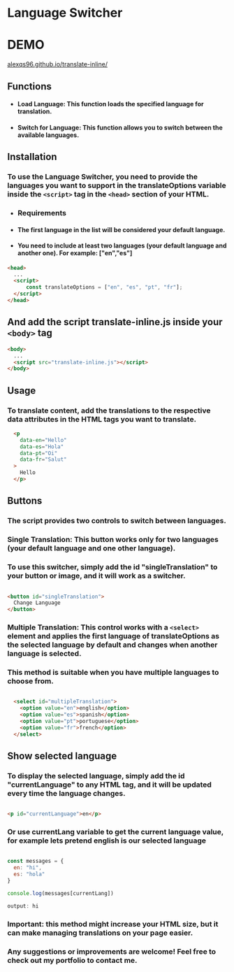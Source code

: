 # Language Switcher

# DEMO

<a href="https://alexqs96.github.io/translate-inline" target="_blank" rel="noreferrer noopener">alexqs96.github.io/translate-inline/</a>

## Functions
- #### Load Language: This function loads the specified language for translation.
- #### Switch for Language: This function allows you to switch between the available languages.

## Installation

### To use the Language Switcher, you need to provide the languages you want to support in the translateOptions variable inside the `<script>` tag in the `<head>` section of your HTML.

- ### Requirements
- #### The first language in the list will be considered your default language.
- #### You need to include at least two languages (your default language and another one). For example: ["en","es"]

```html
<head>
  ...
  <script>
      const translateOptions = ["en", "es", "pt", "fr"];
  </script>
</head>
```

## And add the script translate-inline.js inside your `<body>` tag

```html
<body>
  ...
  <script src="translate-inline.js"></script>
</body>
```

## Usage

### To translate content, add the translations to the respective data attributes in the HTML tags you want to translate.

```html
  <p
    data-en="Hello"
    data-es="Hola"
    data-pt="Oi"
    data-fr="Salut"
  >
    Hello
  </p>
```

## Buttons

### The script provides two controls to switch between languages.

### Single Translation: This button works only for two languages (your default language and one other language). 
### To use this switcher, simply add the id "singleTranslation" to your button or image, and it will work as a switcher.

```html

<button id="singleTranslation">
  Change Language
</button>

```

### Multiple Translation: This control works with a `<select>` element and applies the first language of translateOptions as the selected language by default and changes when another language is selected.
### This method is suitable when you have multiple languages to choose from.

```html

  <select id="multipleTranslation">
    <option value="en">english</option>
    <option value="es">spanish</option>
    <option value="pt">portuguese</option>
    <option value="fr">french</option>
  </select>

```

## Show selected language

### To display the selected language, simply add the id "currentLanguage" to any HTML tag, and it will be updated every time the language changes.

```html

<p id="currentLanguage">en</p>

```

### Or use currentLang variable to get the current language value, for example lets pretend english is our selected language

```js

const messages = {
  en: "hi",
  es: "hola"
}

console.log(messages[currentLang])

output: hi

```

### Important: this method might increase your HTML size, but it can make managing translations on your page easier.
### Any suggestions or improvements are welcome! Feel free to check out my portfolio to contact me.
